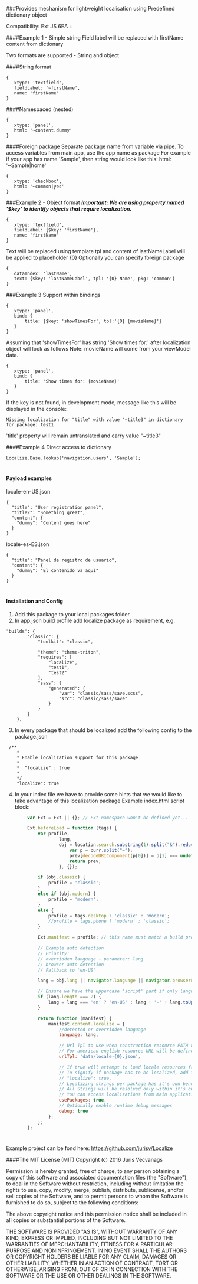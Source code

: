 ###Provides mechanism for lightweight localisation using Predefined dictionary object

Compatibility:
Ext JS 6EA +



####Example 1 - Simple string
Field label will be replaced with firstName content from dictionary

Two formats are supported - String and object

####String format
```
{
   xtype: 'textfield',
   fieldLabel: '~firstName',
   name: 'firstName'
}
```

####Namespaced (nested)
```
{
   xtype: 'panel',
   html: '~content.dummy'
}
```

####Foreign package
Separate package name from variable via pipe. To access variables from main app, use the app name as package
For example if your app has name 'Sample', then string would look like this: html: '~Sample|home'

```
{
   xtype: 'checkbox',
   html: '~common|yes'
}
```

###Example 2 - Object format
_**Important: We are using property named '$key' to identify objects that require localization.**_
```
{
   xtype: 'textfield',
   fieldLabel: {$key: 'firstName'},
   name: 'firstName'
}
```
Text will be replaced using template tpl and content of lastNameLabel will be applied to placeholder {0}
Optionally you can specify foreign package
```
{
   dataIndex: 'lastName',
   text: {$key: 'lastNameLabel', tpl: '{0} Name', pkg: 'common'}
}
```

###Example 3
Support within bindings
```
{
   xtype: 'panel',
   bind: {
       title: {$key: 'showTimesFor', tpl:'{0} {movieName}'}
   }
}
```

Assuming that 'showTimesFor' has string 'Show times for:' after localization object will look as follows
Note: movieName will come from your viewModel data.
```
{
   xtype: 'panel',
   bind: {
       title: 'Show times for: {movieName}'
   }
}
```

If the key is not found, in development mode, message like this will be displayed in the console:
```
Missing localization for "title" with value "~title3" in dictionary for package: test1
```
'title' property will remain untranslated and carry value "~title3"

####Example 4
Direct access to dictionary
```
Localize.Base.lookup('navigation.users', 'Sample');
```


#
#### Payload examples

locale-en-US.json
```
{
  "title": "User registration panel",
  "title2": "Something great",
  "content": {
    "dummy": "Content goes here"
  }
}
```

locale-es-ES.json

```
{
  "title": "Panel de registro de usuario",
  "content": {
    "dummy": "El contenido va aquí"
  }
}
```


#
#### Installation and Config
1) Add this package to your local packages folder
2) In app.json build profile add localize package as requirement, e.g. 
```
"builds": {
        "classic": {
            "toolkit": "classic",
            
            "theme": "theme-triton",
            "requires": [
                "localize",
                "test1",
                "test2"
            ],
            "sass": {
                "generated": {
                    "var": "classic/sass/save.scss",
                    "src": "classic/sass/save"
                }
            }
        }
    },
```
3) In every package that should be localized add the following config to the package.json
```
 /**
    *
    * Enable localization support for this package
    *
    *  "localize" : true
    *
    */
    "localize": true
```

4) In your index file we have to provide some hints that we would like to take advantage of this localization package
Example index.html script block:
```javascript
        var Ext = Ext || {}; // Ext namespace won't be defined yet...

        Ext.beforeLoad = function (tags) {
            var profile,
                    lang,
                    obj = location.search.substring(1).split("&").reduce(function (prev, curr) {
                        var p = curr.split("=");
                        prev[decodeURIComponent(p[0])] = p[1] === undefined ? '' : decodeURIComponent(p[1]);
                        return prev;
                    }, {});

            if (obj.classic) {
                profile = 'classic';
            }
            else if (obj.modern) {
                profile = 'modern';
            }
            else {
                profile = tags.desktop ? 'classic' : 'modern';
                //profile = tags.phone ? 'modern' : 'classic';
            }

            Ext.manifest = profile; // this name must match a build profile name

            // Example auto detection
            // Priority:
            // overridden language - parameter: lang
            // browser auto detection
            // Fallback to 'en-US'

            lang = obj.lang || navigator.language || navigator.browserLanguage || navigator.userLanguage || 'en-US';

            // Ensure we have the uppercase 'script' part if only language is defined
            if (lang.length === 2) {
                lang = lang === 'en' ? 'en-US' : lang + '-' + lang.toUpperCase();
            }

            return function (manifest) {
                manifest.content.localize = {
                    //detected or overridden language
                    language: lang,

                    // Url Tpl to use when construction resource PATH name
                    // For american english resource URL will be defined as 'data/locale-en-US.json'
                    urlTpl: 'data/locale-{0}.json',

                    // If true will attempt to load locale resources from each defined package
                    // To signify if package has to be localized, add the following line to the package.json
                    // "localize": true,
                    // Localizing strings per package has it's own benefits, as you don't have to include any prefixes or other mechanisms.
                    // All Strings will be resolved only within it's own package
                    // You can access localizations from main application via foreign package notation appName|variableName
                    usePackages: true,
                    // Optionally enable runtime debug messages
                    debug: true
                };
            };
        };

```

#

Example project can be fond here:
https://github.com/jurisv/Localize


####The MIT License (MIT)
Copyright (c) 2016 Juris Vecvanags

Permission is hereby granted, free of charge, to any person obtaining a copy of this software and associated documentation files (the "Software"), to deal in the Software without restriction, including without limitation the rights to use, copy, modify, merge, publish, distribute, sublicense, and/or sell copies of the Software, and to permit persons to whom the Software is furnished to do so, subject to the following conditions:

The above copyright notice and this permission notice shall be included in all copies or substantial portions of the Software.

THE SOFTWARE IS PROVIDED "AS IS", WITHOUT WARRANTY OF ANY KIND, EXPRESS OR IMPLIED, INCLUDING BUT NOT LIMITED TO THE WARRANTIES OF MERCHANTABILITY, FITNESS FOR A PARTICULAR PURPOSE AND NONINFRINGEMENT. IN NO EVENT SHALL THE AUTHORS OR COPYRIGHT HOLDERS BE LIABLE FOR ANY CLAIM, DAMAGES OR OTHER LIABILITY, WHETHER IN AN ACTION OF CONTRACT, TORT OR OTHERWISE, ARISING FROM, OUT OF OR IN CONNECTION WITH THE SOFTWARE OR THE USE OR OTHER DEALINGS IN THE SOFTWARE.
